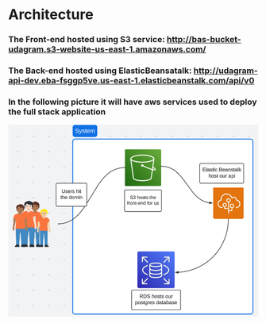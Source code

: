 # Architecture

### The Front-end hosted using S3 service: http://bas-bucket-udagram.s3-website-us-east-1.amazonaws.com/

### The Back-end hosted using ElasticBeansatalk: http://udagram-api-dev.eba-fsggp5ve.us-east-1.elasticbeanstalk.com/api/v0

### In the following picture it will have aws services used to deploy the full stack application

![alt text](https://github.com/Bassaamm/udagram-Udacity/blob/master/documents/screenshots/ArchitectureDiagram.png)
